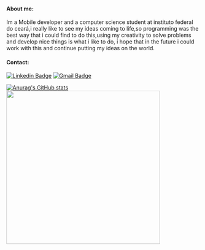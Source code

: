 #### About me: 
Im a Mobile developer and a computer science student at instituto federal do ceará,i really like to see my ideas coming to life,so programming was the best way that i could find to do this,using my creativity to solve problems and develop nice things is what i like to do, i hope that in the future i could work with this and continue putting my ideas on the world.

#### Contact:
[![Linkedin Badge](https://img.shields.io/badge/-LinkedIn-blue?style=flat-square&logo=Linkedin&logoColor=white&link=https://www.linkedin.com/in/joão-victor-frança-02103911a/)](https://www.linkedin.com/in/joão-victor-frança-02103911a/)
[![Gmail Badge](https://img.shields.io/badge/-Gmail-c14438?style=flat-square&logo=Gmail&logoColor=white&link=mailto:joaovfranca1@gmail.com)](mailto:joaovfranca1@gmail.com)



[![Anurag's GitHub stats](https://github-readme-stats.vercel.app/api?username=Jaofranca)](https://github.com/anuraghazra/github-readme-stats)
<img width="400px" align="left" src="https://github-readme-stats.vercel.app/api/top-langs/?username=JaoFranca&hide=html&layout=compact&theme=dark%22" />
